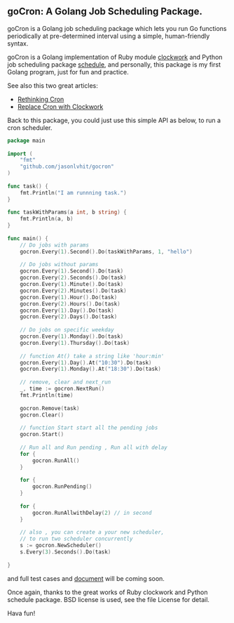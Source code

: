 ## goCron: A Golang Job Scheduling Package.

goCron is a Golang job scheduling package which lets you run Go functions periodically at pre-determined interval using a simple, human-friendly syntax.

goCron is a Golang implementation of Ruby module [clockwork](<https://github.com/tomykaira/clockwork>) and Python job scheduling package [schedule](<https://github.com/dbader/schedule>), and personally, this package is my first Golang program, just for fun and practice.

See also this two great articles:
* [Rethinking Cron](http://adam.heroku.com/past/2010/4/13/rethinking_cron/)
* [Replace Cron with Clockwork](http://adam.heroku.com/past/2010/6/30/replace_cron_with_clockwork/)

Back to this package, you could just use this simple API as below, to run a cron scheduler.

``` go
package main
 
import (
	"fmt"
	"github.com/jasonlvhit/gocron"
)
 
func task() {
	fmt.Println("I am runnning task.")
}
 
func taskWithParams(a int, b string) {
	fmt.Println(a, b)
}
 
func main() {
	// Do jobs with params
	gocron.Every(1).Second().Do(taskWithParams, 1, "hello")
 
	// Do jobs without params
	gocron.Every(1).Second().Do(task)
	gocron.Every(2).Seconds().Do(task)
	gocron.Every(1).Minute().Do(task)
	gocron.Every(2).Minutes().Do(task)
	gocron.Every(1).Hour().Do(task)
	gocron.Every(2).Hours().Do(task)
	gocron.Every(1).Day().Do(task)
	gocron.Every(2).Days().Do(task)
 
	// Do jobs on specific weekday
	gocron.Every(1).Monday().Do(task)
	gocron.Every(1).Thursday().Do(task)
 
	// function At() take a string like 'hour:min'
	gocron.Every(1).Day().At("10:30").Do(task)
	gocron.Every(1).Monday().At("18:30").Do(task)
 
	// remove, clear and next_run
	_, time := gocron.NextRun()
	fmt.Println(time)
 
	gocron.Remove(task)
	gocron.Clear()
 
	// function Start start all the pending jobs
	gocron.Start()
 
	// Run all and Run pending , Run all with delay
	for {
		gocron.RunAll()
	}
 
	for {
		gocron.RunPending()
	}
 
	for {
		gocron.RunAllwithDelay(2) // in second
	}
 
	// also , you can create a your new scheduler,
	// to run two scheduler concurrently
	s := gocron.NewScheduler()
	s.Every(3).Seconds().Do(task)
 
}
```
and full test cases and [document](http://godoc.org/github.com/jasonlvhit/gocron) will be coming soon.

Once again, thanks to the great works of Ruby clockwork and Python schedule package. BSD license is used, see the file License for detail.

Hava fun!
